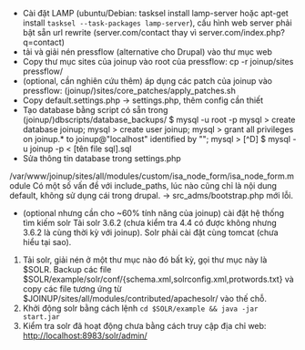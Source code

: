 - Cài đặt LAMP (ubuntu/Debian: tasksel install lamp-server hoặc apt-get install `tasksel --task-packages lamp-server`), cấu hình web server phải bật sẵn url rewrite (server.com/contact thay vì server.com/index.php?q=contact)
- tải và giải nén pressflow (alternative cho Drupal) vào thư mục web
- Copy thư mục sites của joinup vào root của pressflow: cp -r joinup/sites pressflow/
- (optional, cần nghiên cứu thêm) áp dụng các patch của joinup vào pressflow: (joinup/)sites/core_patches/apply_patches.sh
- Copy default.settings.php -> settings.php, thêm config cần thiết
- Tạo database bằng script có sẵn trong (joinup/)dbscripts/database_backups/
$ mysql -u root -p
mysql > create database joinup;
mysql > create user joinup;
mysql > grant all privileges on joinup.* to joinup@"localhost" identified by "<password>";
mysql > [^D]
$ mysql -u joinup -p < [tên file sql].sql
- Sửa thông tin database trong settings.php

/var/www/joinup/sites/all/modules/custom/isa_node_form/isa_node_form.module
Có một số vấn đề với include_paths, lúc nào cũng chỉ là nội dung default, không sử dụng cái trong drupal. -> src_adms/bootstrap.php mới lỗi.

- (optional nhưng cần cho ~60% tính năng của joinup) cài đặt hệ thống tìm kiếm solr
Tải solr 3.6.2 (chưa kiểm tra 4.4 có được không nhưng 3.6.2 là cùng thời kỳ với joinup).
Solr phải cài đặt cùng tomcat (chưa hiểu tại sao).

1. Tải solr, giải nén ở một thư mục nào đó bất kỳ, gọi thư mục này là $SOLR. Backup các file $SOLR/example/solr/conf/{schema.xml,solrconfig.xml,protwords.txt} và copy các file tương ứng từ $JOINUP/sites/all/modules/contributed/apachesolr/ vào thế chỗ.
2. Khởi động solr bằng cách lệnh `cd $SOLR/example && java -jar start.jar`
3. Kiểm tra solr đã hoạt động chưa bằng cách truy cập địa chỉ web: <http://localhost:8983/solr/admin/>